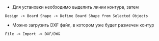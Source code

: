 
- Для установки необходимо выделить линии контура, затем 
```
Design -> Board Shape -> Define Board Shape from Selected Objects
```

- Можно загрузить DXF файл, в котором уже будет размечен контур
```
File -> Import -> DXF/DWG
```
